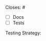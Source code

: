 <!--

👋 Hey, thanks for your interest in contributing to Remix!

If this is a simple docs change, go ahead and delete all this.

**Please ask first before starting work on any significant new features.**

It's never a fun experience to have your pull request declined after investing a
lot of time and effort into a new feature. To avoid this from happening, we
request that contributors create a
[Feature Request discussion](https://github.com/remix-run/remix/discussions/new?category=ideas)
to first discuss any significant new features.

https://github.com/remix-run/remix/blob/main/CONTRIBUTING.md

Please fill in or delete each item below:

-->

Closes: #

- [ ] Docs
- [ ] Tests

Testing Strategy:

<!--
Please explain how you tested this. For example:

> This test covers this code: <link to test>

Or

> I opened up my windows machine and ran this script:
>
> ```
> npx create-remix@0.0.0-experimental-7e420ee3 --template remix my-test
> cd my-test
> npm run dev
> ```
-->
